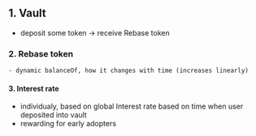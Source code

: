 
## 1. Vault 
   - deposit some token -> receive Rebase token 
### 2. Rebase token
    - dynamic balanceOf, how it changes with time (increases linearly)
#### 3. Interest rate
   - individualy, based on global Interest rate based on time when user
   deposited into vault
   - rewarding for early adopters